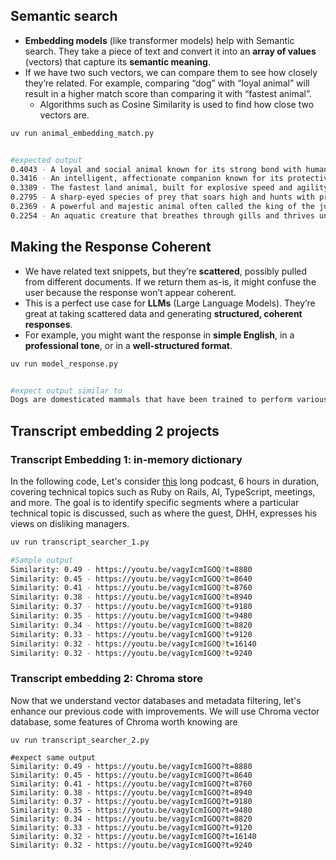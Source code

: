 ## Semantic search
- **Embedding models** (like transformer models) help with Semantic search. They take a piece of text and convert it into an **array of values** (vectors) that capture its **semantic meaning**.
- If we have two such vectors, we can compare them to see how closely they’re related. For example, comparing “dog” with “loyal animal” will result in a higher match score than comparing it with “fastest animal”.
	- Algorithms such as Cosine Similarity is used to find how close two vectors are.

```sh
uv run animal_embedding_match.py


#expected output
0.4043 - A loyal and social animal known for its strong bond with humans.
0.3416 - An intelligent, affectionate companion known for its protective nature.
0.3389 - The fastest land animal, built for explosive speed and agility.
0.2795 - A sharp-eyed species of prey that soars high and hunts with precision.
0.2369 - A powerful and majestic animal often called the king of the jungle.
0.2254 - An aquatic creature that breathes through gills and thrives underwater.
```


## Making the Response Coherent

- We have related text snippets, but they’re **scattered**, possibly pulled from different documents. If we return them as-is, it might confuse the user because the response won’t appear coherent.
- This is a perfect use case for **LLMs** (Large Language Models). They’re great at taking scattered data and generating **structured, coherent responses**.
- For example, you might want the response in **simple English**, in a **professional tone**, or in a **well-structured format**.

```sh
uv run model_response.py


#expect output similar to
Dogs are domesticated mammals that have been trained to perform various tasks such as hunting, herding, assisting people with disabilities, and providing companionship. They come in a variety of breeds, each with their unique characteristics and abilities. Some common breeds include Border Collies, German Shepherds, Golden Retrievers, and Poodles. Dogs are known for their exceptional sense of smell, which is up to 100,000 times stronger than that of humans. They are social animals and thrive in companionship with people or other dogs.
```

## Transcript embedding 2 projects 

### Transcript Embedding 1: in-memory dictionary

In the following code, Let's consider [this](https://youtu.be/vagyIcmIGOQ) long podcast, 6 hours in duration, covering technical topics such as Ruby on Rails, AI, TypeScript, meetings, and more. The goal is to identify specific segments where a particular technical topic is discussed, such as where the guest, DHH, expresses his views on disliking managers.

```sh
uv run transcript_searcher_1.py

#Sample output
Similarity: 0.49 - https://youtu.be/vagyIcmIGOQ?t=8880
Similarity: 0.45 - https://youtu.be/vagyIcmIGOQ?t=8640
Similarity: 0.41 - https://youtu.be/vagyIcmIGOQ?t=8760
Similarity: 0.38 - https://youtu.be/vagyIcmIGOQ?t=8940
Similarity: 0.37 - https://youtu.be/vagyIcmIGOQ?t=9180
Similarity: 0.35 - https://youtu.be/vagyIcmIGOQ?t=9480
Similarity: 0.34 - https://youtu.be/vagyIcmIGOQ?t=8820
Similarity: 0.33 - https://youtu.be/vagyIcmIGOQ?t=9120
Similarity: 0.32 - https://youtu.be/vagyIcmIGOQ?t=16140
Similarity: 0.32 - https://youtu.be/vagyIcmIGOQ?t=9240
```

### Transcript embedding 2: Chroma store

Now that we understand vector databases and metadata filtering, let's enhance our previous code with improvements. We will use Chroma vector database, some features of Chroma worth knowing are

```shell
uv run transcript_searcher_2.py

#expect same output
Similarity: 0.49 - https://youtu.be/vagyIcmIGOQ?t=8880
Similarity: 0.45 - https://youtu.be/vagyIcmIGOQ?t=8640
Similarity: 0.41 - https://youtu.be/vagyIcmIGOQ?t=8760
Similarity: 0.38 - https://youtu.be/vagyIcmIGOQ?t=8940
Similarity: 0.37 - https://youtu.be/vagyIcmIGOQ?t=9180
Similarity: 0.35 - https://youtu.be/vagyIcmIGOQ?t=9480
Similarity: 0.34 - https://youtu.be/vagyIcmIGOQ?t=8820
Similarity: 0.33 - https://youtu.be/vagyIcmIGOQ?t=9120
Similarity: 0.32 - https://youtu.be/vagyIcmIGOQ?t=16140
Similarity: 0.32 - https://youtu.be/vagyIcmIGOQ?t=9240
```